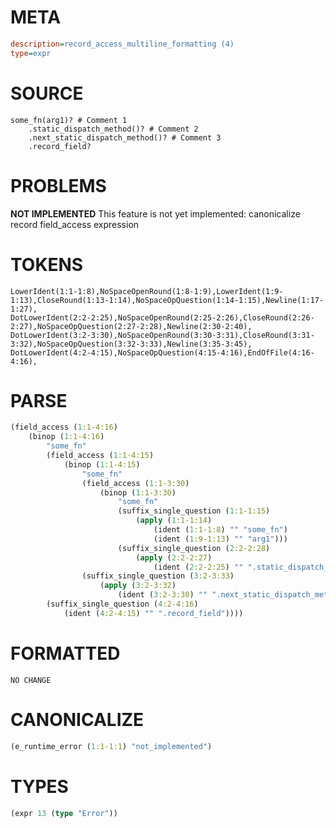 # META
~~~ini
description=record_access_multiline_formatting (4)
type=expr
~~~
# SOURCE
~~~roc
some_fn(arg1)? # Comment 1
	.static_dispatch_method()? # Comment 2
	.next_static_dispatch_method()? # Comment 3
	.record_field?
~~~
# PROBLEMS
**NOT IMPLEMENTED**
This feature is not yet implemented: canonicalize record field_access expression
# TOKENS
~~~zig
LowerIdent(1:1-1:8),NoSpaceOpenRound(1:8-1:9),LowerIdent(1:9-1:13),CloseRound(1:13-1:14),NoSpaceOpQuestion(1:14-1:15),Newline(1:17-1:27),
DotLowerIdent(2:2-2:25),NoSpaceOpenRound(2:25-2:26),CloseRound(2:26-2:27),NoSpaceOpQuestion(2:27-2:28),Newline(2:30-2:40),
DotLowerIdent(3:2-3:30),NoSpaceOpenRound(3:30-3:31),CloseRound(3:31-3:32),NoSpaceOpQuestion(3:32-3:33),Newline(3:35-3:45),
DotLowerIdent(4:2-4:15),NoSpaceOpQuestion(4:15-4:16),EndOfFile(4:16-4:16),
~~~
# PARSE
~~~clojure
(field_access (1:1-4:16)
	(binop (1:1-4:16)
		"some_fn"
		(field_access (1:1-4:15)
			(binop (1:1-4:15)
				"some_fn"
				(field_access (1:1-3:30)
					(binop (1:1-3:30)
						"some_fn"
						(suffix_single_question (1:1-1:15)
							(apply (1:1-1:14)
								(ident (1:1-1:8) "" "some_fn")
								(ident (1:9-1:13) "" "arg1")))
						(suffix_single_question (2:2-2:28)
							(apply (2:2-2:27)
								(ident (2:2-2:25) "" ".static_dispatch_method")))))
				(suffix_single_question (3:2-3:33)
					(apply (3:2-3:32)
						(ident (3:2-3:30) "" ".next_static_dispatch_method")))))
		(suffix_single_question (4:2-4:16)
			(ident (4:2-4:15) "" ".record_field"))))
~~~
# FORMATTED
~~~roc
NO CHANGE
~~~
# CANONICALIZE
~~~clojure
(e_runtime_error (1:1-1:1) "not_implemented")
~~~
# TYPES
~~~clojure
(expr 13 (type "Error"))
~~~